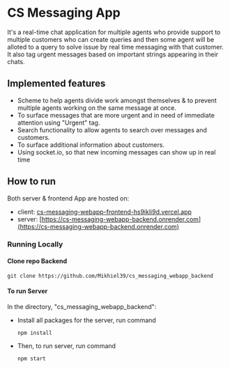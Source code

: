 # CS Messaging App
It's a real-time chat application for multiple agents who provide support to multiple customers who can create queries and then some agent will be alloted to a query to solve issue by real time messaging with that customer. It also tag urgent messages based on important strings appearing in their chats.

## Implemented features
- Scheme to help agents divide work amongst themselves & to prevent multiple agents working on the same message at once.
- To surface messages that are more urgent and in need of immediate attention using "Urgent" tag.
- Search functionality to allow agents to search over messages and customers.
- To surface additional information about customers.
- Using socket.io, so that new incoming messages can show up in real time

## How to run 

Both server & frontend App are hosted on:

- client: [cs-messaging-webapp-frontend-hs9ikli9d.vercel.app](cs-messaging-webapp-frontend-hs9ikli9d.vercel.app)
- server: [https://cs-messaging-webapp-backend.onrender.com](https://cs-messaging-webapp-backend.onrender.com)

### Running Locally

#### Clone repo Backend
    
    git clone https://github.com/Mikhiel39/cs_messaging_webapp_backend
   

#### To run Server
In the directory, "cs_messaging_webapp_backend":

- Install all packages for the server, run command 
    ```
    npm install
    ```

- Then, to run server, run command
    ```
    npm start
    ```
